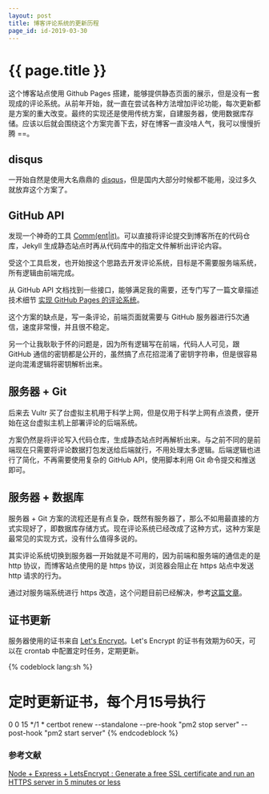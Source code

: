 ```yaml
---
layout: post
title: 博客评论系统的更新历程
page_id: id-2019-03-30
---
```


<h1 class="title">{{ page.title }}</h1>

<p></p>
这个博客站点使用 Github Pages 搭建，能够提供静态页面的展示，但是没有一套现成的评论系统。从前年开始，就一直在尝试各种方法增加评论功能，每次更新都是方案的重大改变。最终的实现还是使用传统方案，自建服务器，使用数据库存储。应该以后就会围绕这个方案完善下去，好在博客一直没啥人气，我可以慢慢折腾 ==。

<!-- more -->

<h2 id="section_1">disqus</h2>

一开始自然是使用大名鼎鼎的 <a href="https://disqus.com/" target="_blank">disqus</a>，但是国内大部分时候都不能用，没过多久就放弃这个方案了。

<h2 id="section_2">GitHub API</h2>

发现一个神奇的工具 <a href="https://commentit.io/" target="_blank">Comm(ent|it)</a>。可以直接将评论提交到博客所在的代码仓库，Jekyll 生成静态站点时再从代码库中的指定文件解析出评论内容。

受这个工具启发，也开始按这个思路去开发评论系统，目标是不需要服务端系统，所有逻辑由前端完成。

从 GitHub API 文档找到一些接口，能够满足我的需要，还专门写了一篇文章描述技术细节 <a href="https://blog.jamchenjun.com/2017/04/18/commentme">实现 GitHub Pages 的评论系统</a>。

这个方案的缺点是，写一条评论，前端页面就需要与 GitHub 服务器进行5次通信，速度非常慢，并且很不稳定。

另一个让我耿耿于怀的问题是，因为所有逻辑写在前端，代码人人可见，跟 GitHub 通信的密钥都是公开的，虽然搞了点花招混淆了密钥字符串，但是很容易逆向混淆逻辑将密钥解析出来。

<h2 id="section_3">服务器 + Git</h2>

后来去 Vultr 买了台虚拟主机用于科学上网，但是仅用于科学上网有点浪费，便开始在这台虚拟主机上部署评论的后端系统。

方案仍然是将评论写入代码仓库，生成静态站点时再解析出来。与之前不同的是前端现在只需要将评论数据打包发送给后端就行，不用处理太多逻辑。后端逻辑也进行了简化，不再需要使用复杂的 GitHub API，使用脚本利用 Git 命令提交和推送即可。

<h2 id="section_4">服务器 + 数据库</h2>

服务器 + Git 方案的流程还是有点复杂，既然有服务器了，那么不如用最直接的方式实现好了，即数据库存储方式。现在评论系统已经改成了这种方式，这种方案是最常见的实现方式，没有什么值得多说的。

其实评论系统切换到服务器一开始就是不可用的，因为前端和服务端的通信走的是 http 协议，而博客站点使用的是 https 协议，浏览器会阻止在 https 站点中发送 http 请求的行为。

通过对服务端系统进行 https 改造，这个问题目前已经解决，参考<a href="https://itnext.io/node-express-letsencrypt-generate-a-free-ssl-certificate-and-run-an-https-server-in-5-minutes-a730fbe528ca" target="_blank">这篇文章</a>。

<h2 id="section_5">证书更新</h2>

服务器使用的证书来自 <a href="https://letsencrypt.org/" target="_blank">Let's Encrypt</a>。Let's Encrypt 的证书有效期为60天，可以在 crontab 中配置定时任务，定期更新。

{% codeblock lang:sh %}
# 定时更新证书，每个月15号执行
0 0 15 */1 * certbot renew --standalone --pre-hook "pm2 stop server" --post-hook "pm2 start server"
{% endcodeblock %}

<h3>参考文献</h3>

<a href="https://itnext.io/node-express-letsencrypt-generate-a-free-ssl-certificate-and-run-an-https-server-in-5-minutes-a730fbe528ca" target="_blank">Node + Express + LetsEncrypt : Generate a free SSL certificate and run an HTTPS server in 5 minutes or less</a>
